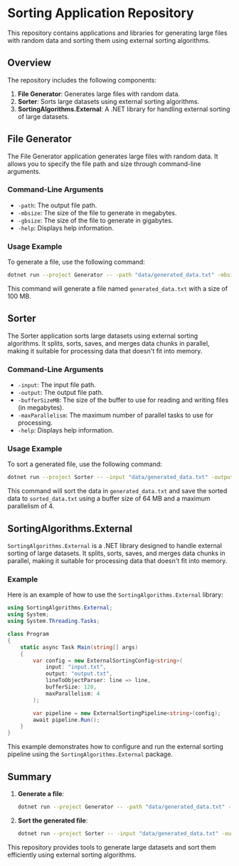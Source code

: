 # Sorting Application Repository

This repository contains applications and libraries for generating large files with random data and sorting them using external sorting algorithms.

## Overview

The repository includes the following components:

1. **File Generator**: Generates large files with random data.
2. **Sorter**: Sorts large datasets using external sorting algorithms.
3. **SortingAlgorithms.External**: A .NET library for handling external sorting of large datasets.

## File Generator

The File Generator application generates large files with random data. It allows you to specify the file path and size through command-line arguments.

### Command-Line Arguments

- `-path`: The output file path.
- `-mbsize`: The size of the file to generate in megabytes.
- `-gbsize`: The size of the file to generate in gigabytes.
- `-help`: Displays help information.

### Usage Example

To generate a file, use the following command:

```sh
dotnet run --project Generator -- -path "data/generated_data.txt" -mbsize 100
```

This command will generate a file named `generated_data.txt` with a size of 100 MB.

## Sorter

The Sorter application sorts large datasets using external sorting algorithms. It splits, sorts, saves, and merges data chunks in parallel, making it suitable for processing data that doesn't fit into memory.

### Command-Line Arguments

- `-input`: The input file path.
- `-output`: The output file path.
- `-bufferSizeMB`: The size of the buffer to use for reading and writing files (in megabytes).
- `-maxParallelism`: The maximum number of parallel tasks to use for processing.
- `-help`: Displays help information.

### Usage Example

To sort a generated file, use the following command:

```sh
dotnet run --project Sorter -- -input "data/generated_data.txt" -output "data/sorted_data.txt" -bufferSizeMB 64 -maxParallelism 4
```

This command will sort the data in `generated_data.txt` and save the sorted data to `sorted_data.txt` using a buffer size of 64 MB and a maximum parallelism of 4.

## SortingAlgorithms.External

`SortingAlgorithms.External` is a .NET library designed to handle external sorting of large datasets. It splits, sorts, saves, and merges data chunks in parallel, making it suitable for processing data that doesn't fit into memory.

### Example

Here is an example of how to use the `SortingAlgorithms.External` library:

```csharp
using SortingAlgorithms.External;
using System;
using System.Threading.Tasks;

class Program
{
    static async Task Main(string[] args)
    {
        var config = new ExternalSortingConfig<string>(
            input: "input.txt",
            output: "output.txt",
            lineToObjectParser: line => line,
            bufferSize: 128,
            maxParallelism: 4
        );

        var pipeline = new ExternalSortingPipeline<string>(config);
        await pipeline.Run();
    }
}
```

This example demonstrates how to configure and run the external sorting pipeline using the `SortingAlgorithms.External` package.

## Summary

1. **Generate a file**:
    ```sh
    dotnet run --project Generator -- -path "data/generated_data.txt" -mbsize 100
    ```

2. **Sort the generated file**:
    ```sh
    dotnet run --project Sorter -- -input "data/generated_data.txt" -output "data/sorted_data.txt" -bufferSizeMB 64 -maxParallelism 4
    ```

This repository provides tools to generate large datasets and sort them efficiently using external sorting algorithms.